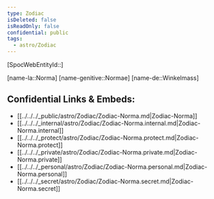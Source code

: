 ```yaml
---
type: Zodiac
isDeleted: false
isReadOnly: false
confidential: public
tags:
  - astro/Zodiac
---
```

[SpocWebEntityId::]



[name-la::Norma]
[name-genitive::Normae]
[name-de::Winkelmass]


## Confidential Links & Embeds: 
- [[../../../_public/astro/Zodiac/Zodiac-Norma.md|Zodiac-Norma]] 
- [[../../../_internal/astro/Zodiac/Zodiac-Norma.internal.md|Zodiac-Norma.internal]] 
- [[../../../_protect/astro/Zodiac/Zodiac-Norma.protect.md|Zodiac-Norma.protect]] 
- [[../../../_private/astro/Zodiac/Zodiac-Norma.private.md|Zodiac-Norma.private]] 
- [[../../../_personal/astro/Zodiac/Zodiac-Norma.personal.md|Zodiac-Norma.personal]] 
- [[../../../_secret/astro/Zodiac/Zodiac-Norma.secret.md|Zodiac-Norma.secret]] 
